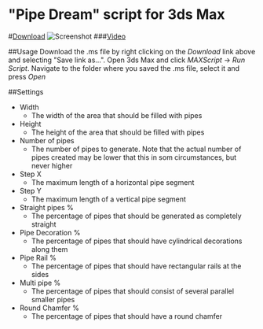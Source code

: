 "Pipe Dream" script for 3ds Max
=============

#[Download](https://github.com/CreativeTools/ct-pipe-dream/raw/master/ct-pipe-dream.ms)
![Screenshot](https://raw.githubusercontent.com/CreativeTools/ct-pipe-dream/master/screenshot.png)
###[Video](https://vimeo.com/102803307)

##Usage
Download the .ms file by right clicking on the *Download* link above and selecting "Save link as...".
Open 3ds Max and click *MAXScript* -> *Run Script*.
Navigate to the folder where you saved the .ms file, select it and press *Open*  

##Settings
* Width
  * The width of the area that should be filled with pipes
* Height
  * The height of the area that should be filled with pipes
* Number of pipes
  * The number of pipes to generate. Note that the actual number of pipes created may be lower that this in som circumstances, but never higher
* Step X
  * The maximum length of a horizontal pipe segment
* Step Y
  * The maximum length of a vertical pipe segment
* Straight pipes %
  * The percentage of pipes that should be generated as completely straight
* Pipe Decoration %
  * The percentage of pipes that should have cylindrical decorations along them
* Pipe Rail %
  * The percentage of pipes that should have rectangular rails at the sides
* Multi pipe %
  * The percentage of pipes that should consist of several parallel smaller pipes
* Round Chamfer %
  * The percentage of pipes that should have a round chamfer
